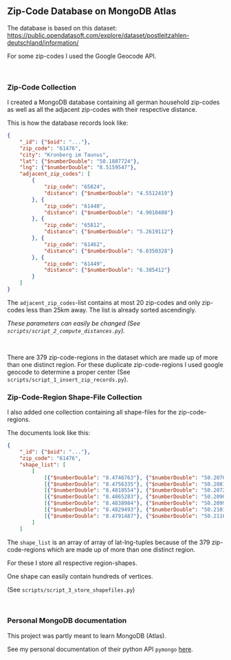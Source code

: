 
## Zip-Code Database on MongoDB Atlas

The database is based on this dataset: https://public.opendatasoft.com/explore/dataset/postleitzahlen-deutschland/information/

For some zip-codes I used the Google Geocode API.

<br/>

### Zip-Code Collection

I created a MongoDB database containing all german household zip-codes as well 
as all the adjacent zip-codes with their respective distance.

This is how the database records look like:
```json
{
    "_id": {"$oid": "..."},
    "zip_code": "61476",
    "city": "Kronberg im Taunus",
    "lat": {"$numberDouble": "50.1887724"},
    "lng": {"$numberDouble": "8.5159547"},
    "adjacent_zip_codes": [
        {
            "zip_code": "65824",
            "distance": {"$numberDouble": "4.5512419"}
        }, {
            "zip_code": "61440",
            "distance": {"$numberDouble": "4.9010408"}
        }, {
            "zip_code": "65812",
            "distance": {"$numberDouble": "5.2619112"}
        }, {
            "zip_code": "61462",
            "distance": {"$numberDouble": "6.0350328"}
        }, {
            "zip_code": "61449",
            "distance": {"$numberDouble": "6.385412"}
        }
    ]
}
```

The `adjacent_zip_codes`-list contains at most 20 zip-codes and only zip-codes less 
than 25km away. The list is already sorted ascendingly.

*These parameters can easily be changed (See `scripts/script_2_compute_distances.py`).* 

<br/>

There are 379 zip-code-regions in the dataset which are made up of more than one 
distinct region. For these duplicate zip-code-regions I used google geocode to 
determine a proper center (See `scripts/script_1_insert_zip_records.py`).


### Zip-Code-Region Shape-File Collection

I also added one collection containing all shape-files for the zip-code-regions.

The documents look like this:

```json
{
    "_id": {"$oid": "..."},
    "zip_code": "61476",
    "shape_list": [
        [
            [{"$numberDouble": "8.4746763"}, {"$numberDouble": "50.2070396"}],
            [{"$numberDouble": "8.4756335"}, {"$numberDouble": "50.2081467"}],
            [{"$numberDouble": "8.4818554"}, {"$numberDouble": "50.2072468"}],
            [{"$numberDouble": "8.4865283"}, {"$numberDouble": "50.2090631"}],
            [{"$numberDouble": "8.4838984"}, {"$numberDouble": "50.2099904"}],
            [{"$numberDouble": "8.4829493"}, {"$numberDouble": "50.2101142"}],
            [{"$numberDouble": "8.4791487"}, {"$numberDouble": "50.211628"}]
        ]
    ]
```

The `shape_list` is an array of array of lat-lng-tuples because of the 379 
zip-code-regions which are made up of more than one distinct region.

For these I store all respective region-shapes.

One shape can easily contain hundreds of vertices.

(See `scripts/script_3_store_shapefiles.py`)

<br/>

### Personal MongoDB documentation

This project was partly meant to learn MongoDB (Atlas).

See my personal documentation of their python API `pymongo` [here](https://github.com/dostuffthatmatters/mongodb-zip-codes-dataset/blob/master/notebooks/mongodb_setup.md).
